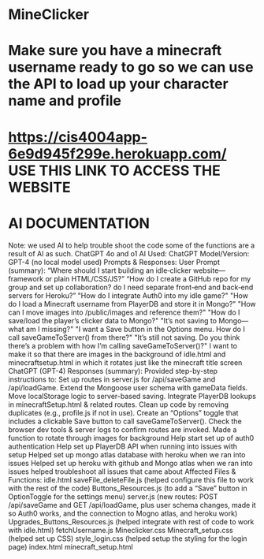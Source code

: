 # MineClicker
 
# Make sure you have a minecraft username ready to go so we can use the API to load up your character name and profile

# https://cis4004app-6e9d945f299e.herokuapp.com/ USE THIS LINK TO ACCESS THE WEBSITE

# AI DOCUMENTATION

<!--> Note: we used AI to help trouble shoot the code some of the functions are a result of AI as such.

ChatGPT 4o and o1
AI Used: ChatGPT

Model/Version: GPT-4 (no local model used)

Prompts & Responses:

User Prompt (summary):

“Where should I start building an idle‑clicker website—framework or plain HTML/CSS/JS?”

“How do I create a GitHub repo for my group and set up collaboration?

do I need separate front‑end and back‑end servers for Heroku?”



"How do I integrate Auth0 into my idle game?"

"How do I load a Minecraft username from PlayerDB and store it in Mongo?"

"How can I move images into /public/images and reference them?"

"How do I save/load the player’s clicker data to Mongo?"

"It’s not saving to Mongo—what am I missing?"

"I want a Save button in the Options menu. How do I call saveGameToServer() from there?"

"It’s still not saving. Do you think there’s a problem with how I’m calling saveGameToServer()?"

I want to make it so that there are images in the background of idle.html and minecraftsetup.html in which it rotates just like the minecraft title screen




ChatGPT (GPT-4) Responses (summary):

Provided step-by-step instructions to:

Set up routes in server.js for /api/saveGame and /api/loadGame.

Extend the Mongoose user schema with gameData fields.

Move localStorage logic to server-based saving.

Integrate PlayerDB lookups in minecraftSetup.html & related routes.

Clean up code by removing duplicates (e.g., profile.js if not in use).

Create an “Options” toggle that includes a clickable Save button to call saveGameToServer().

Check the browser dev tools & server logs to confirm routes are invoked.

Made a function to rotate through images for background

Help start set up of auth0 authentication

Help set up PlayerDB API when running into issues with setup

Helped set up mongo atlas database with heroku when we ran into issues

Helped set up heroku with github and Mongo atlas when we ran into issues

helped troubleshoot all issues that came about


Affected Files & Functions:

idle.html

saveFile_deleteFile.js (helped configure this file to work with the rest of the code)

Buttons_Resources.js (to add a “Save” button in OptionToggle for the settings menu)

server.js (new routes: POST /api/saveGame and GET /api/loadGame, plus user schema changes, made it so Auth0 works, and the connection to Mogno atlas, and heroku work)

Upgrades_Buttons_Resources.js (helped integrate with rest of code to work with idle.html)

fetchUsername.js

Mineclicker.css

Minecraft_setup.css (helped set up CSS)

style_login.css (helped setup the styling for the login page)

index.html

minecraft_setup.html
